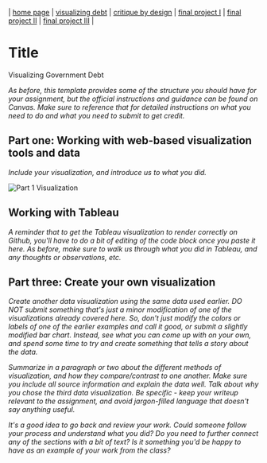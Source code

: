 | [home page](https://cmustudent.github.io/tswd-portfolio-templates/) | [visualizing debt](visualizing-government-debt) | [critique by design](critique-by-design) | [final project I](final-project-part-one) | [final project II](final-project-part-two) | [final project III](final-project-part-three) |

# Title
Visualizing Government Debt

_As before, this template provides some of the structure you should have for your assignment, but the official instructions and guidance can be found on Canvas. Make sure to reference that for detailed instructions on what you need to do and what you need to submit to get credit._

## Part one: Working with web-based visualization tools and data

_Include your visualization, and introduce us to what you did._

![Part 1 Visualization](images/Part1.png)  <!-- Reference the correct path where the image is located -->

## Working with Tableau

_A reminder that to get the Tableau visualization to render correctly on Github, you'll have to do a bit of editing of the code block once you paste it here. As before, make sure to walk us through what you did in Tableau, and any thoughts or observations, etc._

## Part three: Create your own visualization

_Create another data visualization using the same data used earlier. DO NOT submit something that's just a minor modification of one of the visualizations already covered here. So, don't just modify the colors or labels of one of the earlier examples and call it good, or submit a slightly modified bar chart. Instead, see what you can come up with on your own, and spend some time to try and create something that tells a story about the data._

_Summarize in a paragraph or two about the different methods of visualization, and how they compare/contrast to one another. Make sure you include all source information and explain the data well. Talk about why you chose the third data visualization. Be specific - keep your writeup relevant to the assignment, and avoid jargon-filled language that doesn't say anything useful._

_It's a good idea to go back and review your work. Could someone follow your process and understand what you did? Do you need to further connect any of the sections with a bit of text? Is it something you'd be happy to have as an example of your work from the class?_
